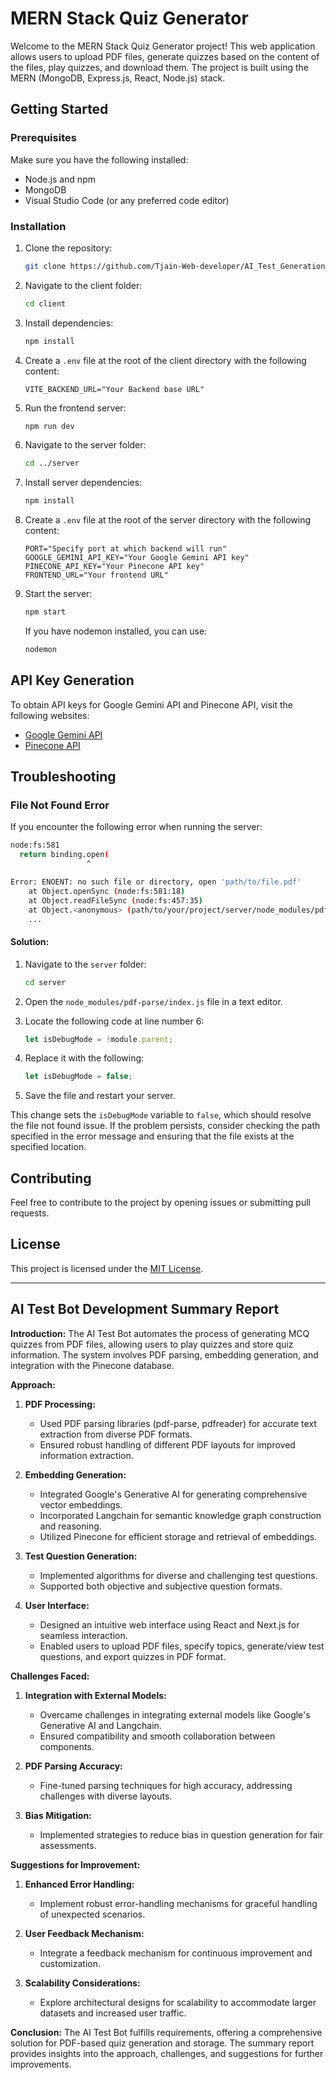 # MERN Stack Quiz Generator

Welcome to the MERN Stack Quiz Generator project! This web application allows users to upload PDF files, generate quizzes based on the content of the files, play quizzes, and download them. The project is built using the MERN (MongoDB, Express.js, React, Node.js) stack.

## Getting Started

### Prerequisites

Make sure you have the following installed:

- Node.js and npm
- MongoDB
- Visual Studio Code (or any preferred code editor)

### Installation

1. Clone the repository:

    ```bash
    git clone https://github.com/Tjain-Web-developer/AI_Test_Generation_Bot.git
    ```

2. Navigate to the client folder:

    ```bash
    cd client
    ```

3. Install dependencies:

    ```bash
    npm install
    ```

4. Create a `.env` file at the root of the client directory with the following content:

    ```
    VITE_BACKEND_URL="Your Backend base URL"
    ```

5. Run the frontend server:

    ```bash
    npm run dev
    ```

6. Navigate to the server folder:

    ```bash
    cd ../server
    ```

7. Install server dependencies:

    ```bash
    npm install
    ```

8. Create a `.env` file at the root of the server directory with the following content:

    ```
    PORT="Specify port at which backend will run"
    GOOGLE_GEMINI_API_KEY="Your Google Gemini API key"
    PINECONE_API_KEY="Your Pinecone API key"
    FRONTEND_URL="Your frontend URL"
    ```

9. Start the server:

    ```bash
    npm start
    ```

   If you have nodemon installed, you can use:

    ```bash
    nodemon
    ```

## API Key Generation

To obtain API keys for Google Gemini API and Pinecone API, visit the following websites:

- [Google Gemini API](https://makersuite.google.com/app/apikey)
- [Pinecone API](https://docs.pinecone.io/docs/quickstart#2-get-your-api-key)

## Troubleshooting

### File Not Found Error

If you encounter the following error when running the server:

```bash
node:fs:581
  return binding.open(
                 ^

Error: ENOENT: no such file or directory, open 'path/to/file.pdf'
    at Object.openSync (node:fs:581:18)
    at Object.readFileSync (node:fs:457:35)
    at Object.<anonymous> (path/to/your/project/server/node_modules/pdf-parse/index.js:15:25)
    ...
```

#### Solution:

1. Navigate to the `server` folder:

    ```bash
    cd server
    ```

2. Open the `node_modules/pdf-parse/index.js` file in a text editor.

3. Locate the following code at line number 6:

    ```javascript
    let isDebugMode = !module.parent;
    ```

4. Replace it with the following:

    ```javascript
    let isDebugMode = false;
    ```

5. Save the file and restart your server.

This change sets the `isDebugMode` variable to `false`, which should resolve the file not found issue. If the problem persists, consider checking the path specified in the error message and ensuring that the file exists at the specified location.

## Contributing

Feel free to contribute to the project by opening issues or submitting pull requests.

## License

This project is licensed under the [MIT License](LICENSE).

--------------------------------------------------------------------------------------------------------------------------

## AI Test Bot Development Summary Report

**Introduction:**
The AI Test Bot automates the process of generating MCQ quizzes from PDF files, allowing users to play quizzes and store quiz information. The system involves PDF parsing, embedding generation, and integration with the Pinecone database.

**Approach:**
1. **PDF Processing:**
   - Used PDF parsing libraries (pdf-parse, pdfreader) for accurate text extraction from diverse PDF formats.
   - Ensured robust handling of different PDF layouts for improved information extraction.

2. **Embedding Generation:**
   - Integrated Google's Generative AI for generating comprehensive vector embeddings.
   - Incorporated Langchain for semantic knowledge graph construction and reasoning.
   - Utilized Pinecone for efficient storage and retrieval of embeddings.

3. **Test Question Generation:**
   - Implemented algorithms for diverse and challenging test questions.
   - Supported both objective and subjective question formats.

4. **User Interface:**
   - Designed an intuitive web interface using React and Next.js for seamless interaction.
   - Enabled users to upload PDF files, specify topics, generate/view test questions, and export quizzes in PDF format.

**Challenges Faced:**
1. **Integration with External Models:**
   - Overcame challenges in integrating external models like Google's Generative AI and Langchain.
   - Ensured compatibility and smooth collaboration between components.

2. **PDF Parsing Accuracy:**
   - Fine-tuned parsing techniques for high accuracy, addressing challenges with diverse layouts.

3. **Bias Mitigation:**
   - Implemented strategies to reduce bias in question generation for fair assessments.

**Suggestions for Improvement:**
1. **Enhanced Error Handling:**
   - Implement robust error-handling mechanisms for graceful handling of unexpected scenarios.

2. **User Feedback Mechanism:**
   - Integrate a feedback mechanism for continuous improvement and customization.

3. **Scalability Considerations:**
   - Explore architectural designs for scalability to accommodate larger datasets and increased user traffic.

**Conclusion:**
The AI Test Bot fulfills requirements, offering a comprehensive solution for PDF-based quiz generation and storage. The summary report provides insights into the approach, challenges, and suggestions for further improvements.
